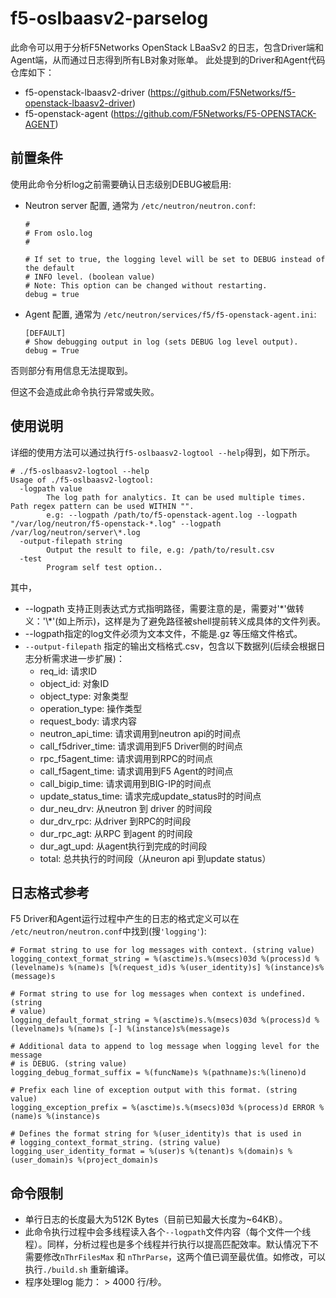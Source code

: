 # f5-oslbaasv2-parselog

此命令可以用于分析F5Networks OpenStack LBaaSv2 的日志，包含Driver端和Agent端，从而通过日志得到所有LB对象对账单。
此处提到的Driver和Agent代码仓库如下：
* f5-openstack-lbaasv2-driver (https://github.com/F5Networks/f5-openstack-lbaasv2-driver) 
* f5-openstack-agent (https://github.com/F5Networks/F5-OPENSTACK-AGENT)

## 前置条件

使用此命令分析log之前需要确认日志级别DEBUG被启用:

* Neutron server 配置, 通常为 `/etc/neutron/neutron.conf`:

  ```
  #
  # From oslo.log
  #

  # If set to true, the logging level will be set to DEBUG instead of the default
  # INFO level. (boolean value)
  # Note: This option can be changed without restarting.
  debug = true
  ```

* Agent 配置, 通常为  `/etc/neutron/services/f5/f5-openstack-agent.ini`: 

  ```
  [DEFAULT]
  # Show debugging output in log (sets DEBUG log level output).
  debug = True
  ```

否则部分有用信息无法提取到。

但这不会造成此命令执行异常或失败。

## 使用说明

详细的使用方法可以通过执行`f5-oslbaasv2-logtool --help`得到，如下所示。
```
# ./f5-oslbaasv2-logtool --help
Usage of ./f5-oslbaasv2-logtool:
  -logpath value
    	The log path for analytics. It can be used multiple times. Path regex pattern can be used WITHIN "".
    	e.g: --logpath /path/to/f5-openstack-agent.log --logpath "/var/log/neutron/f5-openstack-*.log" --logpath /var/log/neutron/server\*.log
  -output-filepath string
    	Output the result to file, e.g: /path/to/result.csv
  -test
    	Program self test option..
```

其中，
* --logpath 支持正则表达式方式指明路径，需要注意的是，需要对\'\*'做转义：'\\*'(如上所示)，这样是为了避免路径被shell提前转义成具体的文件列表。
* --logpath指定的log文件必须为文本文件，不能是.gz 等压缩文件格式。
* `--output-filepath` 指定的输出文档格式.csv，包含以下数据列(后续会根据日志分析需求进一步扩展)：
  * req_id: 请求ID
  * object_id: 对象ID
  * object_type: 对象类型
  * operation_type: 操作类型
  * request_body: 请求内容
  * neutron_api_time: 请求调用到neutron api的时间点
  * call_f5driver_time: 请求调用到F5 Driver侧的时间点
  * rpc_f5agent_time: 请求调用到RPC的时间点
  * call_f5agent_time: 请求调用到F5 Agent的时间点
  * call_bigip_time: 请求调用到BIG-IP的时间点
  * update_status_time: 请求完成update_status时的时间点
  * dur_neu_drv: 从neutron 到 driver 的时间段
  * dur_drv_rpc: 从driver 到RPC的时间段
  * dur_rpc_agt: 从RPC 到agent 的时间段
  * dur_agt_upd: 从agent执行到完成的时间段
  * total: 总共执行的时间段（从neuron api 到update status）

## 日志格式参考

F5 Driver和Agent运行过程中产生的日志的格式定义可以在 `/etc/neutron/neutron.conf`中找到(搜`'logging'`):

```
# Format string to use for log messages with context. (string value)
logging_context_format_string = %(asctime)s.%(msecs)03d %(process)d %(levelname)s %(name)s [%(request_id)s %(user_identity)s] %(instance)s%(message)s

# Format string to use for log messages when context is undefined. (string
# value)
logging_default_format_string = %(asctime)s.%(msecs)03d %(process)d %(levelname)s %(name)s [-] %(instance)s%(message)s

# Additional data to append to log message when logging level for the message
# is DEBUG. (string value)
logging_debug_format_suffix = %(funcName)s %(pathname)s:%(lineno)d

# Prefix each line of exception output with this format. (string value)
logging_exception_prefix = %(asctime)s.%(msecs)03d %(process)d ERROR %(name)s %(instance)s

# Defines the format string for %(user_identity)s that is used in
# logging_context_format_string. (string value)
logging_user_identity_format = %(user)s %(tenant)s %(domain)s %(user_domain)s %(project_domain)s
```

## 命令限制

* 单行日志的长度最大为512K Bytes（目前已知最大长度为~64KB）。
* 此命令执行过程中会多线程读入各个`--logpath`文件内容（每个文件一个线程）。同样，分析过程也是多个线程并行执行以提高匹配效率。默认情况下不需要修改`nThrFilesMax` 和 `nThrParse`，这两个值已调至最优值。如修改，可以执行`./build.sh` 重新编译。
* 程序处理log 能力： > 4000 行/秒。
